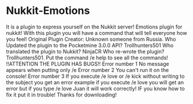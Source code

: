 # Nukkit-Emotions
It is a plugin to express yourself on the Nukkit server!  Emotions plugin for nukkit! With this plugin you will have a command that will tell everyone how you feel! Original Plugin Creator: Unknown someone from Russia. Who Updated the plugin
to the Pocketmine 3.0.0 API? Trollhunters501
Who translated the plugin to Nukkit? NinjaCR
Who re-wrote the plugin? Trollhunters501.
Put the command /e help to see all the commands!
!!ATTENTION THE PLUGIN HAS BUGS!!
Error number 1 No message appears when putting only /e
Error number 2 You can't run it on the console!
Error number 3 If you execute /e love or /e kick without writing to the subject you get an error example if you execute /e love you will get an error but if you type /e love Juan it will work correctly!
IF you know how to fix it put it in trouble!
Thanks for downloading!
